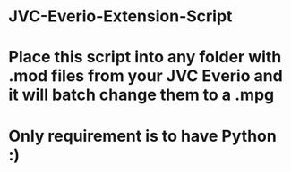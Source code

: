 # JVC-Everio-Extension-Script

# Place this script into any folder with .mod files from your JVC Everio and it will batch change them to a .mpg
# Only requirement is to have Python :)

